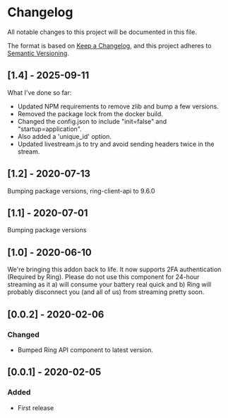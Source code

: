 # Changelog
All notable changes to this project will be documented in this file.

The format is based on [Keep a Changelog](https://keepachangelog.com/en/1.0.0/),
and this project adheres to [Semantic Versioning](https://semver.org/spec/v2.0.0.html).

## [1.4] - 2025-09-11

What I've done so far:
- Updated NPM requirements to remove zlib and bump a few versions. 
- Removed the package lock from the docker build. 
- Changed the config.json to include "init=false" and "startup=application".
- Also added a 'unique_id' option. 
- Updated livestream.js to try and avoid sending headers twice in the stream. 

## [1.2] - 2020-07-13
Bumping package versions, ring-client-api to 9.6.0
 
## [1.1] - 2020-07-01
Bumping package versions

## [1.0] - 2020-06-10
We're bringing this addon back to life. It now supports 2FA authentication (Required by Ring). Please do not use this component for 24-hour streaming as it a) will consume your battery real quick and b) Ring will probably disconnect you (and all of us) from streaming pretty soon.

## [0.0.2] - 2020-02-06

### Changed
- Bumped Ring API component to latest version.

## [0.0.1] - 2020-02-05
### Added
- First release

